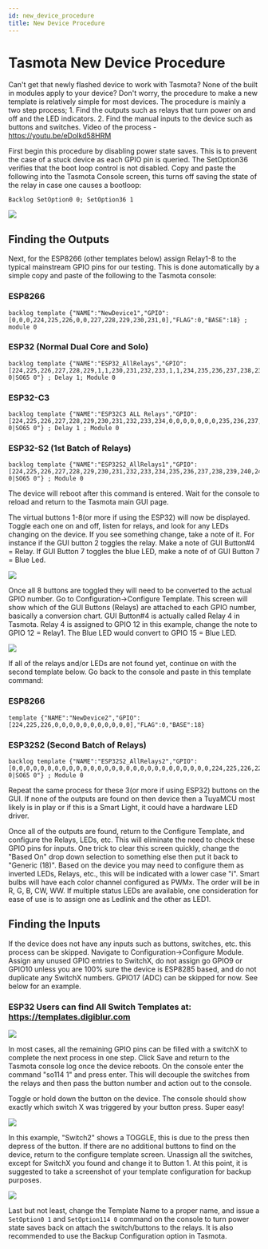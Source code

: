 ```yaml
---
id: new_device_procedure
title: New Device Procedure 
---
```


# Tasmota New Device Procedure

Can't get that newly flashed device to work with Tasmota? None of the built in modules apply to your device?  Don't worry, the procedure to make a new template is relatively simple for most devices.  The procedure is mainly a two step process; 1. Find the outputs such as relays that turn power on and off and the LED indicators.  2. Find the manual inputs to the device such as buttons and switches.  Video of the process - https://youtu.be/eDoIkd58HRM

First begin this procedure by disabling power state saves. This is to prevent the case of a stuck device as each GPIO pin is queried.  The SetOption36 verifies that the boot loop control is not disabled.  Copy and paste the following into the Tasmota Console screen, this turns off saving the state of the relay in case one causes a bootloop:
```
Backlog SetOption0 0; SetOption36 1
```
![](/img/procedures/newd_backlog1_off.png)

## Finding the Outputs

Next, for the ESP8266 (other templates below) assign Relay1-8 to the typical mainstream GPIO pins for our testing.  This is done automatically by a simple copy and paste of the following to the Tasmota console:

### ESP8266
```
backlog template {"NAME":"NewDevice1","GPIO":[0,0,0,224,225,226,0,0,227,228,229,230,231,0],"FLAG":0,"BASE":18} ; module 0
```
### ESP32 (Normal Dual Core and Solo)
```
backlog template {"NAME":"ESP32_AllRelays","GPIO":[224,225,226,227,228,229,1,1,230,231,232,233,1,1,234,235,236,237,238,239,240,241,242,243,0,0,0,0,244,245,246,247,248,249,250,251],"FLAG":0,"BASE":1,"CMND":"SO0 0|SO65 0"} ; Delay 1; Module 0
```
### ESP32-C3
```
backlog template {"NAME":"ESP32C3 ALL Relays","GPIO":[224,225,226,227,228,229,230,231,232,233,234,0,0,0,0,0,0,0,235,236,237,238],"FLAG":0,"BASE":1,"CMND":"SO0 0|SO65 0"} ; Delay 1 ; Module 0
```
### ESP32-S2 (1st Batch of Relays)
```
backlog template {"NAME":"ESP32S2_AllRelays1","GPIO":[224,225,226,227,228,229,230,231,232,233,234,235,236,237,238,239,240,241,242,243,244,245,246,247,248,249,250,251,1,1,1,1,1,1,1,1],"FLAG":0,"BASE":1,"CMND":"SO0 0|SO65 0"} ; Module 0
```

The device will reboot after this command is entered.  Wait for the console to reload and return to the Tasmota main GUI page.

The virtual buttons 1-8(or more if using the ESP32) will now be displayed.  Toggle each one on and off, listen for relays, and look for any LEDs changing on the device.  If you see something change, take a note of it.  For instance if the GUI button 2 toggles the relay.  Make a note of GUI Button#4 = Relay.  If GUI Button 7 toggles the blue LED, make a note of of GUI Button 7 = Blue Led.  

![](/img/procedures/newd_8buttons.png)

Once all 8 buttons are toggled they will need to be converted to the actual GPIO number.  Go to Configuration->Configure Template.  This screen will show which of the GUI Buttons (Relays) are attached to each GPIO number, basically a conversion chart.  GUI Button#4 is actually called Relay 4 in Tasmota.  Relay 4 is assigned to GPIO 12 in this example, change the note to GPIO 12 = Relay1.  The Blue LED would convert to GPIO 15 = Blue LED.    

![](/img/procedures/newd_step1_template.png)

If all of the relays and/or LEDs are not found yet, continue on with the second template below. Go back to the console and paste in this template command:
### ESP8266
```
template {"NAME":"NewDevice2","GPIO":[224,225,226,0,0,0,0,0,0,0,0,0,0,0],"FLAG":0,"BASE":18}
```
### ESP32S2 (Second Batch of Relays)
```
backlog template {"NAME":"ESP32S2_AllRelays2","GPIO":[0,0,0,0,0,0,0,0,0,0,0,0,0,0,0,0,0,0,0,0,0,0,0,0,0,0,0,0,224,225,226,227,228,229,230,231],"FLAG":0,"BASE":1,"CMND":"SO0 0|SO65 0"} ; Module 0
```

Repeat the same process for these 3(or more if using ESP32) buttons on the GUI.  If none of the outputs are found on then device then a TuyaMCU most likely is in play or if this is a Smart Light, it could have a hardware LED driver.

Once all of the outputs are found, return to the Configure Template, and configure the Relays, LEDs, etc. This will eliminate the need to check these GPIO pins for inputs.  One trick to clear this screen quickly, change the "Based On" drop down selection to something else then put it back to "Generic (18)".  Based on the device you may need to configure them as inverted LEDs, Relays, etc., this will be indicated with a lower case "i".  Smart bulbs will have each color channel configured as PWMx.  The order will be in R, G, B, CW, WW.  If multiple status LEDs are available, one consideration for ease of use is to assign one as Ledlink and the other as LED1.  

## Finding the Inputs

If the device does not have any inputs such as buttons, switches, etc. this process can be skipped.  Navigate to Configuration->Configure Module.  Assign any unused GPIO entries to SwitchX, do not assign go GPIO9 or GPIO10 unless you are 100% sure the device is ESP8285 based, and do not duplicate any SwitchX numbers.  GPIO17 (ADC) can be skipped for now. See below for an example.

### ESP32 Users can find All Switch Templates at: https://templates.digiblur.com

![](/img/procedures/newd_switch_assign.png)

In most cases, all the remaining GPIO pins can be filled with a switchX to complete the next process in one step.  Click Save and return to the Tasmota console log once the device reboots.  On the console enter the command "so114 1" and press enter.  This will decouple the switches from the relays and then pass the button number and action out to the console.  

Toggle or hold down the button on the device. The console should show exactly which switch X was triggered by your button press.  Super easy!

![](/img/procedures/newd_so114.png)

In this example, "Switch2" shows a TOGGLE, this is due to the press then depress of the button.  If there are no additional buttons to find on the device, return to the configure template screen.  Unassign all the switches, except for SwitchX you found and change it to Button 1. At this point, it is suggested to take a screenshot of your template configuration for backup purposes.

![](/img/procedures/newd_button_assigned.png)

Last but not least, change the Template Name to a proper name, and issue a `SetOption0 1` and `SetOption114 0` command on the console to turn power state saves back on attach the switch/buttons to the relays.  It is also recommended to use the Backup Configuration option in Tasmota.